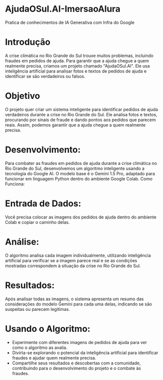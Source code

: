 # AjudaOSul.AI-ImersaoAlura
Pratica de conhecimentos de IA Generativa com Infra do Google
# Introdução
A crise climática no Rio Grande do Sul trouxe muitos problemas, incluindo fraudes em pedidos de ajuda. Para garantir que a ajuda chegue a quem realmente precisa, criamos um projeto chamado "AjudaOSul.AI". Ele usa inteligência artificial para analisar fotos e textos de pedidos de ajuda e identificar se são verdadeiros ou falsos.
# Objetivo
O projeto quer criar um sistema inteligente para identificar pedidos de ajuda verdadeiros durante a crise no Rio Grande do Sul. Ele analisa fotos e textos, procurando por sinais de fraude e dando pontos aos pedidos que parecem reais. Assim, podemos garantir que a ajuda chegue a quem realmente precisa.
# Desenvolvimento:
Para combater as fraudes em pedidos de ajuda durante a crise climática no Rio Grande do Sul, desenvolvemos um algoritmo inteligente usando a tecnologia do Google AI. O modelo base é o Gemini 1.5 Pro, adaptado para funcionar em linguagem Python dentro do ambiente Google Colab.
Como Funciona:
# Entrada de Dados: 
Você precisa colocar as imagens dos pedidos de ajuda dentro do ambiente Colab e copiar o caminho delas.
# Análise: 
O algoritmo analisa cada imagem individualmente, utilizando inteligência artificial para verificar se a imagem parece real e se as condições mostradas correspondem à situação da crise no Rio Grande do Sul.
# Resultados: 
Após analisar todas as imagens, o sistema apresenta um resumo das considerações do modelo Gemini para cada uma delas, indicando se são suspeitas ou parecem legítimas.
# Usando o Algoritmo:
* Experimente com diferentes imagens de pedidos de ajuda para ver como o algoritmo as avalia.
* Divirta-se explorando o potencial da inteligência artificial para identificar fraudes e ajudar quem realmente precisa.
* Compartilhe seus resultados e descobertas com a comunidade, contribuindo para o desenvolvimento do projeto e o combate às fraudes.
